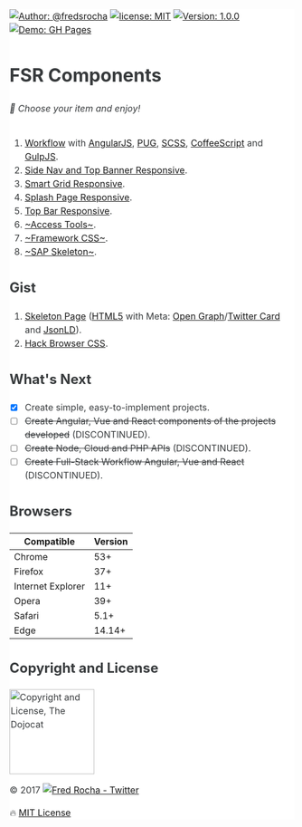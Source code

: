 <main style="font-family: -apple-system,BlinkMacSystemFont,'Segoe UI',Roboto,'Helvetica Neue',Arial,sans-serif;font-size: 1rem;line-height: 1.5;color: #373a3c;background-color: #fff;">

[![Author: @fredsrocha](https://img.shields.io/badge/author-@fredsrocha-orange.svg?style=flat-square&colorB=1da1f2&logo=twitter&maxAge=2592000 "Author")](https://twitter.com/fredsrocha)
[![license: MIT](https://img.shields.io/github/license/mashape/apistatus.svg?style=flat-square&maxAge=2592000 "MIT License")](./LICENSE)
[![Version: 1.0.0](https://img.shields.io/badge/version-1.0.0-blue.svg?style=flat-square&maxAge=2592000 "Version")](./README.md)
[![Demo: GH Pages](https://img.shields.io/badge/demo-online-green.svg?style=flat-square&colorB=00BFFF&maxAge=2592000 "Online Demo")](./README.md)

# FSR Components

###### :gem: Choose your item and enjoy!

1. [Workflow](https://github.com/fredsrocha/fsr-workflow/ "FSR Workflow") with [AngularJS](https://github.com/angular/angular.js "AngularJS website"), [PUG](https://github.com/pugjs/pug/ "PUG template engine"), [SCSS](https://github.com/sass/sass/ "SASS Lang"), [CoffeeScript](https://github.com/jashkenas/coffeescript/ "CoffeeScript") and [GulpJS](https://github.com/gulpjs/gulp "The streaming build system").
2. [Side Nav and Top Banner Responsive](https://github.com/fredsrocha/fsr-side-nav-and-top-banner/ "Side Nav and Top Banner Responsive").
3. [Smart Grid Responsive](https://github.com/fredsrocha/fsr-smart-grid/ "Smart Grid Component").
4. [Splash Page Responsive](https://github.com/fredsrocha/fsr-splash-page/ "Splash Page").
5. [Top Bar Responsive](https://github.com/fredsrocha/fsr-top-bar/ "Top Bar Component").
6. [~Access Tools~](https://github.com/fredsrocha/fsr-components "discontinued").
7. [~Framework CSS~](https://github.com/fredsrocha/fsr-components "discontinued").
8. [~SAP Skeleton~](https://github.com/fredsrocha/fsr-components "discontinued").

## Gist
1. [Skeleton Page](https://gist.github.com/fredsrocha/a064b9dd9c91b87fabb4db4361a8aa49/ "Skeleton Page (Gist)") ([HTML5](https://www.w3.org/TR/html5/ "HTML5 reference") with Meta: [Open Graph](http://ogp.me/ "Open Graph website")/[Twitter Card](https://dev.twitter.com/cards/overview/ "Twitter Card Reference") and [JsonLD](http://schema.org/ "Structured Data")).
2. [Hack Browser CSS](https://gist.github.com/fredsrocha/f73f26fd39c976788166c4869b9ce239 "Hack Browser in CSS").

## What's Next

- [x] Create simple, easy-to-implement projects.
- [ ] ~~Create Angular, Vue and React components of the projects developed~~ (DISCONTINUED).
- [ ] ~~Create Node, Cloud and PHP APIs~~ (DISCONTINUED).
- [ ] ~~Create Full-Stack Workflow Angular, Vue and React~~ (DISCONTINUED).

## Browsers

| Compatible | Version |
| ------ | ----------- |
| Chrome | 53+ |
| Firefox | 37+ |
| Internet Explorer | 11+ |
| Opera | 39+ |
| Safari | 5.1+ |
| Edge | 14.14+ |

## Copyright and License

<img src="https://octodex.github.com/images/dojocat.jpg" alt="Copyright and License, The Dojocat"  width="150" height="150" />

&copy; 2017 [![Fred Rocha - Twitter](https://img.shields.io/twitter/follow/fredsrocha.svg?style=social&label=@fredsrocha)](https://twitter.com/fredsrocha)

:fire: [MIT License](https://github.com/fredsrocha/fsr-components/blob/master/LICENSE "License")

</main>
